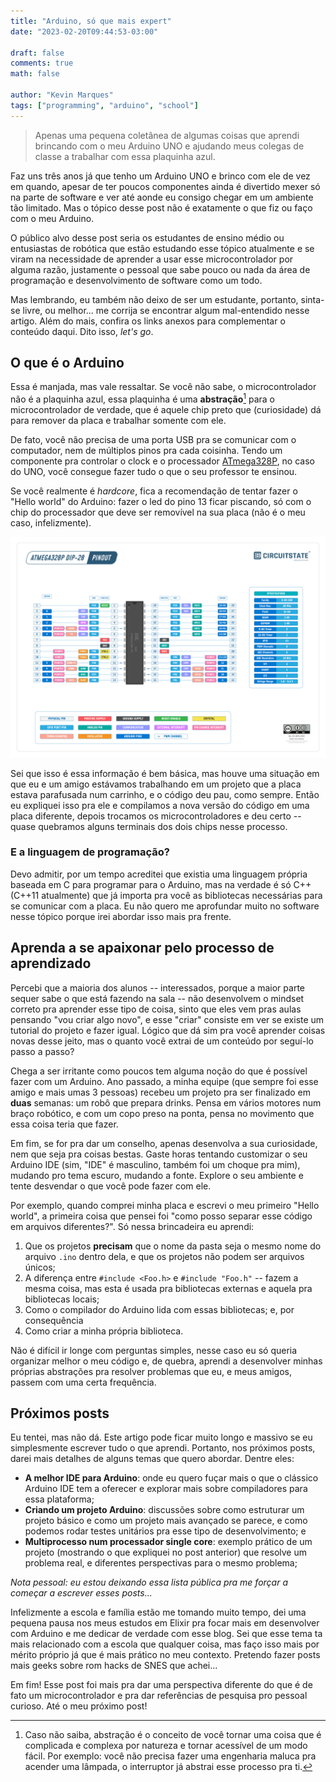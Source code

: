 ```yaml
---
title: "Arduino, só que mais expert"
date: "2023-02-20T09:44:53-03:00"

draft: false
comments: true
math: false

author: "Kevin Marques"
tags: ["programming", "arduino", "school"]
---
```


> Apenas uma pequena coletânea de algumas coisas que aprendi brincando
> com o meu Arduino UNO e ajudando meus colegas de classe a trabalhar
> com essa plaquinha azul.

Faz uns três anos já que tenho um Arduino UNO e brinco com ele de vez em quando,
apesar de ter poucos componentes ainda é divertido mexer só na parte de software
e ver até aonde eu consigo chegar em um ambiente tão limitado. Mas o tópico desse
post não é exatamente o que fiz ou faço com o meu Arduino.

O público alvo desse post seria os estudantes de ensino médio ou entusiastas de
robótica que estão estudando esse tópico atualmente e se viram na necessidade de
aprender a usar esse microcontrolador por alguma razão, justamente o pessoal que
sabe pouco ou nada da área de programação e desenvolvimento de software como um
todo.

Mas lembrando, eu também não deixo de ser um estudante, portanto, sinta-se livre,
ou melhor... me corrija se encontrar algum mal-entendido nesse artigo. Além do
mais, confira os links anexos para complementar o conteúdo daqui. Dito isso,
*let's go*.

## O que é o Arduino

Essa é manjada, mas vale ressaltar. Se você não sabe, o microcontrolador não é
a plaquinha azul, essa plaquinha é uma **abstração**[^1] para o microcontrolador de
verdade, que é aquele chip preto que (curiosidade) dá para remover da placa e
trabalhar somente com ele.

[^1]: Caso não saiba, abstração é o conceito de você tornar uma coisa que é
complicada e complexa por natureza e tornar acessível de um modo fácil. Por
exemplo: você não precisa fazer uma engenharia maluca pra acender uma lâmpada,
o interruptor já abstrai esse processo pra ti.

De fato, você não precisa de uma porta USB pra se comunicar com o computador, nem
de múltiplos pinos pra cada coisinha. Tendo um componente pra controlar o clock
e o processador [ATmega328P](https://ww1.microchip.com/downloads/en/DeviceDoc/Atmel-7810-Automotive-Microcontrollers-ATmega328P_Datasheet.pdf),
no caso do UNO, você consegue fazer tudo o que o seu professor te ensinou.

Se você realmente é *hardcore*, fica a recomendação de tentar fazer o "Hello world"
do Arduino: fazer o led do pino 13 ficar piscando, só com o chip do processador
que deve ser removível na sua placa (não é o meu caso, infelizmente).

![Mapeamento dos pinos no processador ATmega328P](ATmega328P-pins-Diagram_20022023-201213.png)

Sei que isso é essa informação é bem básica, mas houve uma situação em que eu e
um amigo estávamos trabalhando em um projeto que a placa estava parafusada num
carrinho, e o código deu pau, como sempre. Então eu expliquei isso pra ele e
compilamos a nova versão do código em uma placa diferente, depois trocamos os
microcontroladores e deu certo -- quase quebramos alguns terminais dos dois chips
nesse processo.

### E a linguagem de programação?

Devo admitir, por um tempo acreditei que existia uma linguagem própria baseada em
C para programar para o Arduino, mas na verdade é só C++ (C++11 atualmente) que
já importa pra você as bibliotecas necessárias para se comunicar com a placa. Eu
não quero me aprofundar muito no software nesse tópico porque irei abordar isso
mais pra frente.

## Aprenda a se apaixonar pelo processo de aprendizado

Percebi que a maioria dos alunos -- interessados, porque a maior parte sequer sabe
o que está fazendo na sala -- não desenvolvem o mindset correto pra aprender esse
tipo de coisa, sinto que eles vem pras aulas pensando "vou criar algo novo", e
esse "criar" consiste em ver se existe um tutorial do projeto e fazer igual. Lógico
que dá sim pra você aprender coisas novas desse jeito, mas o quanto você extrai
de um conteúdo por seguí-lo passo a passo?

Chega a ser irritante como poucos tem alguma noção do que é possível fazer com
um Arduino. Ano passado, a minha equipe (que sempre foi esse amigo e mais umas
3 pessoas) recebeu um projeto pra ser finalizado em **duas** semanas: um robô
que prepara drinks. Pensa em vários motores num braço robótico, e com um
copo preso na ponta, pensa no movimento que essa coisa teria que fazer.

Em fim, se for pra dar um conselho, apenas desenvolva a sua curiosidade, nem que
seja pra coisas bestas. Gaste horas tentando customizar o seu Arduino IDE (sim,
"IDE" é masculino, também foi um choque pra mim), mudando pro tema escuro, mudando
a fonte. Explore o seu ambiente e tente desvendar o que você pode fazer com ele.

Por exemplo, quando comprei minha placa e escrevi o meu primeiro "Hello world",
a primeira coisa que pensei foi "como posso separar esse código em arquivos
diferentes?". Só nessa brincadeira eu aprendi:

1. Que os projetos **precisam** que o nome da pasta seja o mesmo nome do arquivo
   `.ino` dentro dela, e que os projetos não podem ser arquivos únicos;
1. A diferença entre `#include <Foo.h>` e `#include "Foo.h"` -- fazem a mesma coisa,
   mas esta é usada pra bibliotecas externas e aquela pra bibliotecas locais;
1. Como o compilador do Arduino lida com essas bibliotecas; e, por consequência
1. Como criar a minha própria biblioteca.

Não é difícil ir longe com perguntas simples, nesse caso eu só queria organizar
melhor o meu código e, de quebra, aprendi a desenvolver minhas próprias abstrações
pra resolver problemas que eu, e meus amigos, passem com uma certa frequência.

## Próximos posts

Eu tentei, mas não dá. Este artigo pode ficar muito longo e massivo se eu
simplesmente escrever tudo o que aprendi. Portanto, nos próximos posts, darei
mais detalhes de alguns temas que quero abordar. Dentre eles:

+ **A melhor IDE para Arduino**: onde eu quero fuçar mais o que o clássico
  Arduino IDE tem a oferecer e explorar mais sobre compiladores para essa
  plataforma;
+ **Criando um projeto Arduino**: discussões sobre como estruturar um projeto
  básico e como um projeto mais avançado se parece, e como podemos rodar
  testes unitários pra esse tipo de desenvolvimento; e
+ **Multiprocesso num processador single core**: exemplo prático de um projeto
  (mostrando o que expliquei no post anterior) que resolve um problema real, e
  diferentes perspectivas para o mesmo problema;

*Nota pessoal: eu estou deixando essa lista pública pra me forçar a começar a
escrever esses posts...*

Infelizmente a escola e família estão me tomando muito tempo, dei uma pequena
pausa nos meus estudos em Elixir pra focar mais em desenvolver com Arduino e
me dedicar de verdade com esse blog. Sei que esse tema ta mais relacionado com
a escola que qualquer coisa, mas faço isso mais por mérito próprio já que é
mais prático no meu contexto. Pretendo fazer posts mais geeks sobre rom hacks
de SNES que achei...

Em fim! Esse post foi mais pra dar uma perspectiva diferente do que é de fato um
microcontrolador e pra dar referências de pesquisa pro pessoal curioso. Até o
meu próximo post!